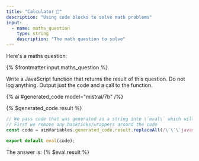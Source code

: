 ```yaml
---
title: "Calculator 🧮"
description: "Using code blocks to solve math problems"
input:
  - name: maths_question
    type: string
    description: "The math question to solve"
---
```


<!-- LLMs are bad at maths but good at code... Let's see how much better they do at maths questions when writing code to solve the problem instead. -->

Here's a maths question:

{% $frontmatter.input.maths_question %}

<!-- Then we tell it to write some code to solve the question: -->

Write a JavaScript function that returns the result of this question. Do not log anything. Output just the code and a call to the function.


{% ai #generated_code model="mistral/7b" /%}

<!-- Then we run the code that the LLM wrote: -->

{% $generated_code.result %}

```js {% #eval %}
// We pass code that was generated as a string into \`eval\` which will execute it 
// First we remove any backticks/wrappers around the code
const code = aimVariables.generated_code.result.replaceAll(/\`\`\`javascript/g, "").replaceAll(/\`\`\`js/g, "").replaceAll(/\`\`\`JavaScript/g, "").replaceAll(/\`\`\`JS/g, "").replaceAll(/\`\`\`/g, "");

export default eval(code);
```

The answer is: {% $eval.result %}

<!-- The LLM got the answer right! 🎉 -->